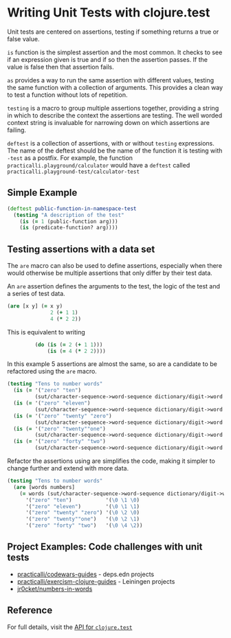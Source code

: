 # Writing Unit Tests with clojure.test
Unit tests are centered on assertions, testing if something returns a true or false value.

`is` function is the simplest assertion and the most common.  It checks to see if an expression given is true and if so then the assertion passes.  If the value is false then that assertion fails.

`as` provides a way to run the same assertion with different values, testing the same function with a collection of arguments.  This provides a clean way to test a function without lots of repetition.

`testing` is a macro to group multiple assertions together, providing a string in which to describe the context the assertions are testing.  The well worded context string is invaluable for narrowing down on which assertions are failing.

`deftest` is a collection of assertions, with or without `testing` expressions.  The name of the deftest should be the name of the function it is testing with `-test` as a postfix.  For example, the function `practicalli.playground/calculator` would have a `deftest` called `practicalli.playground-test/calculator-test`

## Simple Example
```clojure
(deftest public-function-in-namespace-test
  (testing "A description of the test"
    (is (= 1 (public-function arg)))
    (is (predicate-function? arg))))
```

## Testing assertions with a data set
The `are` macro can also be used to define assertions, especially when there would otherwise be multiple assertions that only differ by their test data.

An `are` assertion defines the arguments to the test, the logic of the test and a series of test data.
```clojure
(are [x y] (= x y)
              2 (+ 1 1)
              4 (* 2 2))
```

This is equivalent to writing

```clojure
         (do (is (= 2 (+ 1 1)))
             (is (= 4 (* 2 2))))
```

In this example 5 assertions are almost the same, so are a candidate to be refactored using the `are` macro.
```clojure
(testing "Tens to number words"
  (is (= '("zero" "ten")
         (sut/character-sequence->word-sequence dictionary/digit->word '(\0 \1 \0))))
  (is (= '("zero" "eleven")
         (sut/character-sequence->word-sequence dictionary/digit->word '(\0 \1 \1))))
  (is (= '("zero" "twenty" "zero")
         (sut/character-sequence->word-sequence dictionary/digit->word '(\0 \2 \0))))
  (is (= '("zero" "twenty""one")
         (sut/character-sequence->word-sequence dictionary/digit->word '(\0 \2 \1))))
  (is (= '("zero" "forty" "two")
         (sut/character-sequence->word-sequence dictionary/digit->word '(\0 \4 \2)))))
```

Refactor the assertions using are simplifies the code, making it simpler to change further and extend with more data.
```clojure
(testing "Tens to number words"
  (are [words numbers]
    (= words (sut/character-sequence->word-sequence dictionary/digit->word numbers))
      '("zero" "ten")           '(\0 \1 \0)
      '("zero" "eleven")        '(\0 \1 \1)
      '("zero" "twenty" "zero") '(\0 \2 \0)
      '("zero" "twenty""one")   '(\0 \2 \1)
      '("zero" "forty" "two")   '(\0 \4 \2))
```


## Project Examples: Code challenges with unit tests
* [practicalli/codewars-guides](https://github.com/practicalli/codewars-guides) - deps.edn projects
* [practicalli/exercism-clojure-guides](https://github.com/practicalli/exercism-clojure-guides) - Leiningen projects
* [jr0cket/numbers-in-words](https://github.com/jr0cket/numbers-in-words)


## Reference
For full details, visit the [API for `clojure.test`](https://clojure.github.io/clojure/clojure.test-api.html)
